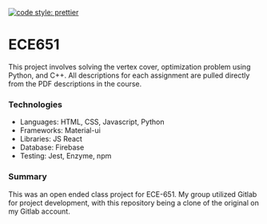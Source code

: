 [![code style: prettier](https://img.shields.io/badge/code_style-prettier-ff69b4.svg?style=flat-square)](https://github.com/prettier/prettier) 

# ECE651
This project involves solving the vertex cover, optimization problem using Python, and C++. All descriptions for each assignment are pulled directly from the PDF descriptions in the course. 

### Technologies
* Languages: HTML, CSS, Javascript, Python
* Frameworks: Material-ui
* Libraries: JS React
* Database: Firebase
* Testing: Jest, Enzyme, npm

### Summary
This was an open ended class project for ECE-651. My group utilized Gitlab for project development, with this repository being a clone of the original on my Gitlab account.
